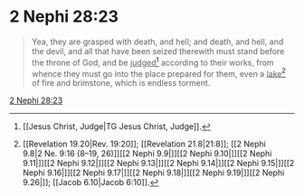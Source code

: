 # 2 Nephi 28:23

> Yea, they are grasped with death, and hell; and death, and hell, and the devil, and all that have been seized therewith must stand before the throne of God, and be <u>judged</u>[^a] according to their works, from whence they must go into the place prepared for them, even a <u>lake</u>[^b] of fire and brimstone, which is endless torment.

[2 Nephi 28:23](https://www.churchofjesuschrist.org/study/scriptures/bofm/2-ne/28?lang=eng&id=p23#p23)


[^a]: [[Jesus Christ, Judge|TG Jesus Christ, Judge]].  
[^b]: [[Revelation 19.20|Rev. 19:20]]; [[Revelation 21.8|21:8]]; [[2 Nephi 9.8|2 Ne. 9:16 (8–19, 26)]][[2 Nephi 9.9|]][[2 Nephi 9.10|]][[2 Nephi 9.11|]][[2 Nephi 9.12|]][[2 Nephi 9.13|]][[2 Nephi 9.14|]][[2 Nephi 9.15|]][[2 Nephi 9.16|]][[2 Nephi 9.17|]][[2 Nephi 9.18|]][[2 Nephi 9.19|]][[2 Nephi 9.26|]]; [[Jacob 6.10|Jacob 6:10]].  
